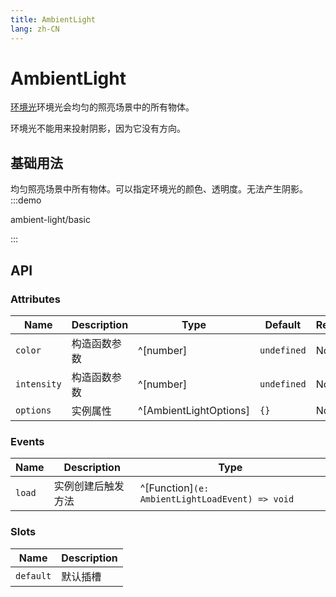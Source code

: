 ```yaml
---
title: AmbientLight
lang: zh-CN
---
```


# AmbientLight

[环境光](https://threejs.org/docs/index.html?q=amb#api/zh/lights/AmbientLight)环境光会均匀的照亮场景中的所有物体。

环境光不能用来投射阴影，因为它没有方向。

## 基础用法
均匀照亮场景中所有物体。可以指定环境光的颜色、透明度。无法产生阴影。
:::demo

ambient-light/basic

:::

## API

### Attributes

| Name        | Description  | Type                   | Default     | Required |
| ----------- | ------------ | ---------------------- | ----------- | -------- |
| `color`     | 构造函数参数 | ^[number]              | `undefined` | No       |
| `intensity` | 构造函数参数 | ^[number]              | `undefined` | No       |
| `options`   | 实例属性     | ^[AmbientLightOptions] | `{}`        | No       |


### Events

| Name   | Description        | Type                                           |
| ------ | ------------------ | ---------------------------------------------- |
| `load` | 实例创建后触发方法 | ^[Function]`(e: AmbientLightLoadEvent) => void` |

### Slots

| Name      | Description |
| --------- | ----------- |
| `default` | 默认插槽    |

